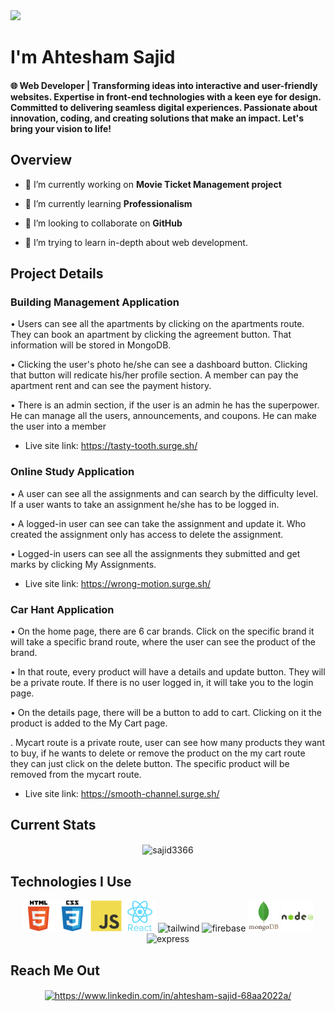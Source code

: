 <img src="https://wallpapercave.com/wp/wp8903914.jpg" width="full" height="450"/>
<h1>I'm Ahtesham Sajid</h1>
<h4>🌐 Web Developer | Transforming ideas into interactive and user-friendly websites. Expertise in front-end technologies with a keen eye for design. Committed to delivering seamless digital experiences. Passionate about innovation, coding, and creating solutions that make an impact. Let's bring your vision to life!</h4>

<h2>Overview</h2>

- 🔭 I’m currently working on **Movie Ticket Management project**

- 🌱 I’m currently learning **Professionalism**

- 👯 I’m looking to collaborate on **GitHub**
  
- 🤔 I’m trying to learn in-depth about web development.


<h2>Project Details</h2>
<div>
  <p>
<h3>Building Management Application</h3>
    
• Users can see all the apartments by clicking on
the apartments route. They can book an
apartment by clicking the agreement button.
That information will be stored in MongoDB.
    
• Clicking the user's photo he/she can see a
dashboard button. Clicking that button will
redicate his/her profile section. A member can
pay the apartment rent and can see the payment
history.

• There is an admin section, if the user is an admin
he has the superpower. He can manage all the
users, announcements, and coupons. He can make
the user into a member

- Live site link: https://tasty-tooth.surge.sh/</p>

  <p>
<h3>Online Study Application</h3>
  
• A user can see all the assignments and can
search by the difficulty level. If a user wants to
take an assignment he/she has to be logged in.

• A logged-in user can see can take the assignment
and update it. Who created the assignment only
has access to delete the assignment.

• Logged-in users can see all the assignments they
submitted and get marks by clicking My
Assignments.

- Live site link: https://wrong-motion.surge.sh/</p>

  <p>
<h3>Car Hant Application</h3>
  
• On the home page, there are 6 car brands. Click on the specific brand it will take a specific brand route, where the user can see the product of the brand.

• In that route, every product will have a details and update button. They will be a private route. If there is no user logged in, it will take you to the login page.

• On the details page, there will be a button to add to cart. Clicking on it the product is added to the My Cart page.

. Mycart route is a private route, user can see how many products they want to buy, if he wants to delete or remove the product on the my cart route they can just click on the delete button. The specific product will be removed from the mycart route.

- Live site link: https://smooth-channel.surge.sh/</p>
</div>


<h2>Current Stats</h2>
<p align="center"><img align="center" src="https://github-readme-streak-stats.herokuapp.com/?user=sajid3366&" alt="sajid3366" /></p>

<h2>Technologies I Use</h2>
<p align="center">
  <img  src="https://raw.githubusercontent.com/devicons/devicon/master/icons/html5/html5-original-wordmark.svg" margin-right="5px" alt="html5" width="50" height="50"/>
  <img src="https://raw.githubusercontent.com/devicons/devicon/master/icons/css3/css3-original-wordmark.svg" margin-right="5px" alt="css3" width="50" height="50"/>
  <img src="https://raw.githubusercontent.com/devicons/devicon/master/icons/javascript/javascript-original.svg" margin-right="5px" alt="javascript" width="50" height="50"/>
  <img src="https://raw.githubusercontent.com/devicons/devicon/master/icons/react/react-original-wordmark.svg" margin-right="5px" alt="react" width="50" height="50"/>
  <img src="https://www.vectorlogo.zone/logos/tailwindcss/tailwindcss-icon.svg" margin-right="5px" alt="tailwind" width="50" height="50"/>
  <img src="https://www.vectorlogo.zone/logos/firebase/firebase-icon.svg" margin-right="5px" alt="firebase"  width="50" height="50"/>
  <img src="https://raw.githubusercontent.com/devicons/devicon/master/icons/mongodb/mongodb-original-wordmark.svg" margin-right="5px" alt="mongodb" width="50" height="50"/>
  <img src="https://raw.githubusercontent.com/devicons/devicon/master/icons/nodejs/nodejs-original-wordmark.svg" margin-right="5px" alt="nodejs" width="50" height="50"/>
  <img src="https://upload.vectorlogo.zone/logos/expressjs/images/a1b5cb1f-dae7-4971-ab5b-68efce751b0f.svg" margin-right="5px" alt="express" color="white" width="50" height="50"/>
</p>


<h2>Reach Me Out</h2>
<p align="center">
<a href="https://linkedin.com/in/https://www.linkedin.com/in/ahtesham-sajid-68aa2022a/" target="blank"><img margin-right="10px" align="center" src="https://upload.wikimedia.org/wikipedia/commons/thumb/8/81/LinkedIn_icon.svg/120px-LinkedIn_icon.svg.png?20210220164014" alt="https://www.linkedin.com/in/ahtesham-sajid-68aa2022a/" height="50" width="50" /></a>
</p>



